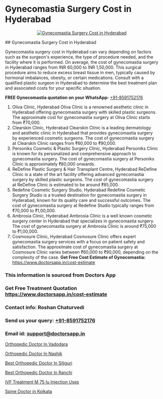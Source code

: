 # Gynecomastia Surgery Cost in Hyderabad

<p align="center">
  <a href="null">
    <img src="null" alt="Gynecomastia Surgery Cost in Hyderabad">
  </a>
</p>
## Gynecomastia Surgery Cost in Hyderabad

Gynecomastia surgery cost in Hyderabad can vary depending on factors such as the surgeon's experience, the type of procedure needed, and the facility where it is performed. On average, the cost of gynecomastia surgery in Hyderabad ranges from INR 60,000 to INR 1,50,000. This surgical procedure aims to reduce excess breast tissue in men, typically caused by hormonal imbalances, obesity, or certain medications. Consult with a qualified plastic surgeon in Hyderabad to determine the best treatment plan and associated costs for your specific situation.

**FREE Gynecomastia quotation on your WhatsApp:**  [+91-8591752176](https://api.whatsapp.com/send?phone=8591752176)

1) Oliva Clinic, Hyderabad   Oliva Clinic is a renowned aesthetic clinic in Hyderabad offering gynecomastia surgery with skilled plastic surgeons. The approximate cost for gynecomastia surgery at Oliva Clinic starts from ₹70,000.
2) Clearskin Clinic, Hyderabad   Clearskin Clinic is a leading dermatology and aesthetic clinic in Hyderabad that provides gynecomastia surgery by experienced cosmetic surgeons. The cost of gynecomastia surgery at Clearskin Clinic ranges from ₹60,000 to ₹90,000.
3) Personiks Cosmetic & Plastic Surgery Clinic, Hyderabad   Personiks Clinic is known for its personalized and comprehensive approach to gynecomastia surgery. The cost of gynecomastia surgery at Personiks Clinic is approximately ₹80,000 onwards.
4) ReDefine Plastic Surgery & Hair Transplant Centre, Hyderabad   ReDefine Clinic is a state of the art facility offering advanced gynecomastia surgery by skilled plastic surgeons. The cost of gynecomastia surgery at ReDefine Clinic is estimated to be around ₹85,000.
5) Redefine Cosmetic Surgery Studio, Hyderabad   Redefine Cosmetic Surgery Studio is a trusted destination for gynecomastia surgery in Hyderabad, known for its quality care and successful outcomes. The cost of gynecomastia surgery at Redefine Studio typically ranges from ₹70,000 to ₹1,00,000.
6) Ambrosia Clinic, Hyderabad   Ambrosia Clinic is a well known cosmetic surgery center in Hyderabad that specializes in gynecomastia surgery. The cost of gynecomastia surgery at Ambrosia Clinic is around ₹75,000 to ₹1,00,000.
7) Cosmosure Clinic, Hyderabad   Cosmosure Clinic offers expert gynecomastia surgery services with a focus on patient safety and satisfaction. The approximate cost of gynecomastia surgery at Cosmosure Clinic varies between ₹60,000 to ₹90,000, depending on the complexity of the case.
**Get Free Cost Estimate of Gynecomastia:** https://www.doctorsapp.in/cost-estimate

### This information is sourced from Doctors App 
### Get Free Treatment Quotation https://www.doctorsapp.in/cost-estimate
### Contact info: Roshan Chaturvedi 
### Send us your query: [+91-8591752176](https://api.whatsapp.com/send?phone=8591752176) 
### Email id: support@doctorsapp.in

[Orthopedic Doctor In Vadodara](https://www.linkedin.com/pulse/orthopedic-doctor-vadodara-doctorsapp-rajshahi-12vae?trackingId=J9U6KOddpSR5WFtY3OfuYg%3D%3D&lipi=urn%3Ali%3Apage%3Ad_flagship3_company_admin%3BtGKQvLKET%2FOkWlJl4W0MBA%3D%3D)

[Orthopedic Doctor In Nashik](https://www.linkedin.com/pulse/orthopedic-doctor-nashik-doctorsapp-united-arab-emirates-dok7e?trackingId=THM0QSOzU1MT87Dd2T1jSg%3D%3D&lipi=urn%3Ali%3Apage%3Ad_flagship3_company_admin%3BSXrbBuk4SwWZ8nIcZ2zSvw%3D%3D)

[Best Orthopedic Doctor In Siliguri](https://medium.com/@vimalrana22/best-orthopedic-doctor-in-siliguri-7782c32ba57e)

[Best Orthopedic Doctor In Ranchi](https://medium.com/@manish632504/best-orthopedic-doctor-in-ranchi-67cf2f1ccaee)

[IVF Treatment M 75 Iu Injection Uses](https://doctors-apps.github.io/doctorsapp/ivf-treatment-m-75-iu-injection-uses)

[Spine Doctor in Kolkata](https://doctors-apps.github.io/doctorsapp/spine-doctor-in-kolkata)

